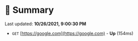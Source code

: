 # 📖 Summary
Last updated: **10/26/2021, 9:00:30 PM**

- `GET` [https://google.com](https://google.com) - **Up** (154ms)
